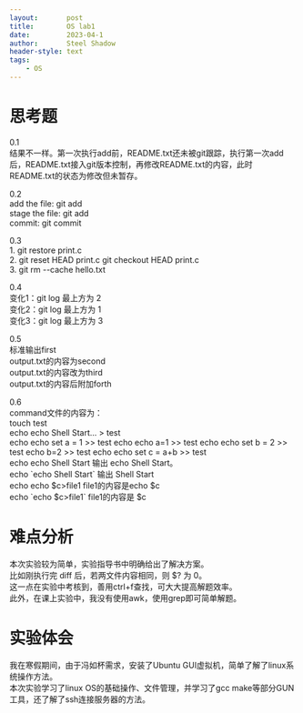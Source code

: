 ```yaml
---
layout:       post
title:        OS lab1
date:         2023-04-1
author:       Steel Shadow
header-style: text
tags: 
    - OS    
---
```


# 思考题
0.1  
    结果不一样。第一次执行add前，README.txt还未被git跟踪，执行第一次add后，README.txt接入git版本控制，再修改README.txt的内容，此时README.txt的状态为修改但未暂存。

0.2  
    add the file: git add  
    stage the file: git add  
    commit: git commit  

0.3  
    1. git restore print.c  
    2. git reset HEAD print.c git checkout HEAD print.c  
    3. git rm --cache hello.txt  

0.4  
    变化1：git log 最上方为 2  
    变化2：git log 最上方为 1  
    变化3：git log 最上方为 3  

0.5   
    标准输出first  
    output.txt的内容为second  
    output.txt的内容改为third  
    output.txt的内容后附加forth

0.6  
    command文件的内容为：   
    touch test  
    echo echo Shell Start... > test  
    echo echo set a = 1  >> test 
    echo echo a=1 >> test 
    echo echo set b = 2 >> test 
    echo b=2 >> test 
    echo echo set c = a+b >> test  
    echo echo Shell Start 输出 echo Shell Start。  
    echo \`echo Shell Start\` 输出 Shell Start  
    echo echo $c>file1 file1的内容是echo $c  
    echo \`echo $c>file1\` file1的内容是 $c

# 难点分析

本次实验较为简单，实验指导书中明确给出了解决方案。  
比如刚执行完 diff <file1> <file2> 后，若两文件内容相同，则 $? 为 0。  
这一点在实验中考核到，善用ctrl+f查找，可大大提高解题效率。  
此外，在课上实验中，我没有使用awk，使用grep即可简单解题。  

# 实验体会

我在寒假期间，由于冯如杯需求，安装了Ubuntu GUI虚拟机，简单了解了linux系统操作方法。  
本次实验学习了linux OS的基础操作、文件管理，并学习了gcc make等部分GUN工具，还了解了ssh连接服务器的方法。
